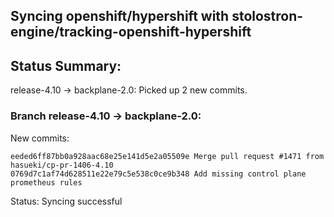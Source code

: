 ## Syncing openshift/hypershift with stolostron-engine/tracking-openshift-hypershift

## Status Summary:

release-4.10 -> backplane-2.0: Picked up 2 new commits.  

### Branch release-4.10 -> backplane-2.0:

New commits:

```
eeded6ff87bb0a928aac68e25e141d5e2a05509e Merge pull request #1471 from hasueki/cp-pr-1406-4.10
0769d7c1af74d628511e22e79c5e538c0ce9b348 Add missing control plane prometheus rules
```

Status: Syncing successful
